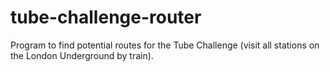 # tube-challenge-router
Program to find potential routes for the Tube Challenge (visit all stations on the London Underground by train). 
